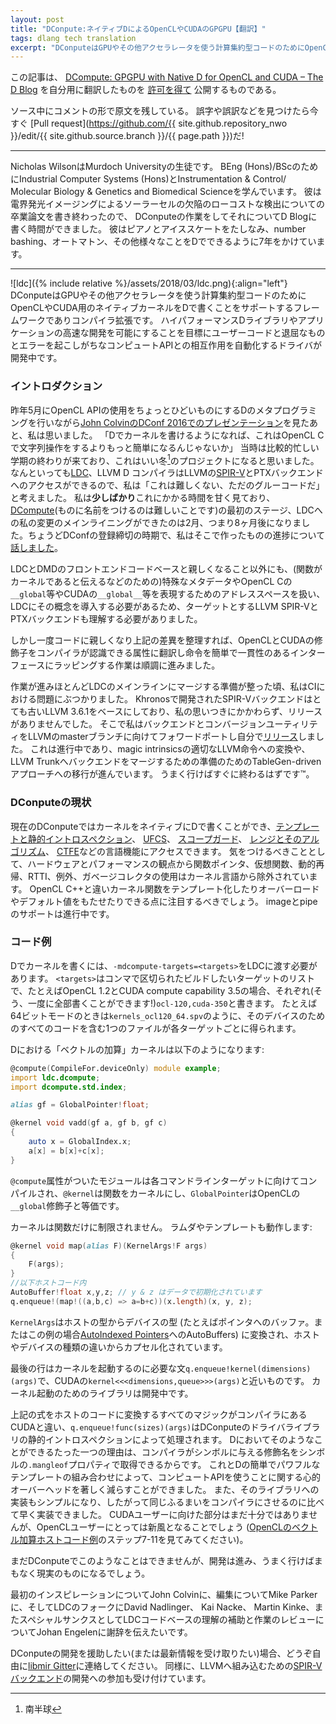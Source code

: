 ```yaml
---
layout: post
title: "DConpute:ネイティブDによるOpenCLやCUDAのGPGPU【翻訳】"
tags: dlang tech translation 
excerpt: "DConputeはGPUやその他アクセラレータを使う計算集約型コードのためにOpenCLやCUDA用のネイティブカーネルをDで書くことをサポートするフレームワークでありコンパイラ拡張です。"
---
```


この記事は、
[DCompute: GPGPU with Native D for OpenCL and CUDA – The D Blog](https://dlang.org/blog/2017/07/17/dcompute-gpgpu-with-native-d-for-opencl-and-cuda/)
を自分用に翻訳したものを
[許可を得て](http://dlang.org/blog/2017/06/16/life-in-the-fast-lane/#comment-1631)
公開するものである。

ソース中にコメントの形で原文を残している。
誤字や誤訳などを見つけたら今すぐ
[Pull request](https://github.com/{{ site.github.repository_nwo }}/edit/{{ site.github.source.branch }}/{{ page.path }})だ!

---

<!-- _Nicholas Wilson is a student at Murdoch University, studying for his BEng (Hons)/BSc in Industrial Computer Systems (Hons) and Instrumentation & Control/ Molecular Biology & Genetics and Biomedical Science. He just finished his thesis on low-cost defect detection of solar cells by electroluminescence imaging, which gives him time to work on DCompute and write about it for the D Blog. He plays the piano, ice skates, and has spent 7 years putting D to use on number bashing, automation, and anything else that he could make a computer do for him._ -->

Nicholas WilsonはMurdoch Universityの生徒です。
BEng (Hons)/BScのためにIndustrial Computer Systems (Hons)とInstrumentation & Control/ Molecular Biology & Genetics and Biomedical Scienceを学んでいます。
彼は電界発光イメージングによるソーラーセルの欠陥のローコストな検出についての卒業論文を書き終わったので、
DConputeの作業をしてそれについてD Blogに書く時間ができました。
彼はピアノとアイススケートをたしなみ、number bashing、オートマトン、その他様々なことをDでできるように7年をかけています。

---

<!-- ![](https://i1.wp.com/dlang.org/blog/wp-content/uploads/2017/07/ldc.png?resize=160%2C160) -->
<!-- DCompute is a framework and compiler extension to support writing native kernels for OpenCL and CUDA in D to utilise GPUs and other accelerators for computationally intensive code. In development are drivers to automate the interactions between user code and the tedious and error prone compute APIs with the goal of enabling the rapid development of high performance D libraries and applications. -->

![ldc]({% include relative %}/assets/2018/03/ldc.png){:align="left"}
DConputeはGPUやその他アクセラレータを使う計算集約型コードのためにOpenCLやCUDA用のネイティブカーネルをDで書くことをサポートするフレームワークでありコンパイラ拡張です。
ハイパフォーマンスDライブラリやアプリケーションの高速な開発を可能にすることを目標にユーザーコードと退屈なものとエラーを起こしがちなコンピュートAPIとの相互作用を自動化するドライバが開発中です。

<!-- ### Introduction -->

### イントロダクション

<!-- After watching [John Colvin’s DConf 2016 presentation](http://dconf.org/2016/talks/colvin.html) in May of last year on using D’s metaprogramming to make the OpenCL API marginally less horrible to use, I thought, “This would be so much easier to do if we were able to write kernels in D, rather than doing string manipulations in OpenCL C”. At the time, I was coming up to the end of a rather busy semester and thought that would make a good winter[\[1\]](#fnote) project. After all, [LDC](https://github.com/ldc-developers/ldc), the LLVM D Compiler, has access to LLVM’s [SPIR-V](https://github.com/thewilsonator/llvm-target-spirv) and PTX backends, and I thought, “It can’t be too hard, its only glue code”. I _slightly_ underestimated the time it would take, finishing the first stage of [DCompute](http://github.com/libmir/dcompute) (because naming things is hard), mainlining the changes I made to LDC at the end of February, eight months later — just in time for the close of submissions to DConf, where I gave a [talk](http://dconf.org/2017/talks/wilson.html) on the progress I had made. -->

昨年5月にOpenCL APIの使用をちょっとひどいものにするDのメタプログラミングを行いながら[John ColvinのDConf 2016でのプレゼンテーション](http://dconf.org/2016/talks/colvin.html)を見たあと、私は思いました。
「Dでカーネルを書けるようになれば、これはOpenCL Cで文字列操作をするよりもっと簡単になるんじゃないか」
当時は比較的忙しい学期の終わりが来ており、これはいい冬[^1]のプロジェクトになると思いました。
なんといっても[LDC](https://github.com/ldc-developers/ldc)、LLVM D コンパイラはLLVMの[SPIR-V](https://github.com/thewilsonator/llvm-target-spirv)とPTXバックエンドへのアクセスができるので、私は「これは難しくない、ただのグルーコードだ」と考えました。
私は**少しばかり**これにかかる時間を甘く見ており、[DCompute](http://github.com/libmir/dcompute)(ものに名前をつけるのは難しいことです)の最初のステージ、LDCへの私の変更のメインライニングができたのは2月、つまり8ヶ月後になりました。ちょうどDConfの登録締切の時期で、私はそこで作ったものの進捗について[話しました](http://dconf.org/2017/talks/wilson.html)。

[^1]: 南半球

<!-- Apart from familiarising myself with the LDC and DMD front-end codebases, I also had to understand the LLVM SPIR-V and PTX backends that I was trying to target, because they require the use of special metadata (for e.g. denoting a function is a kernel) and address spaces, used to represent __g`lobal` & friends in OpenCL C and _`_global__` & friends in CUDA, and introduce these concepts into LDC. -->

LDCとDMDのフロントエンドコードベースと親しくなること以外にも、(関数がカーネルであると伝えるなどのための)特殊なメタデータやOpenCL Cの`__global`等やCUDAの`__global__`等を表現するためのアドレススペースを扱い、LDCにその概念を導入する必要があるため、ターゲットとするLLVM SPIR-VとPTXバックエンドも理解する必要がありました。

<!-- But once I was familiar with the code and had sorted the above discrepancies, it was mostly smooth sailing translating the OpenCL and CUDA modifiers into compiler-recognised attributes and wrapping the intrinsics into an easy to use and consistent interface. -->

しかし一度コードに親しくなり上記の差異を整理すれば、OpenCLとCUDAの修飾子をコンパイラが認識できる属性に翻訳し命令を簡単で一貫性のあるインターフェースにラッピングする作業は順調に進みました。

<!-- When it was all working and almost ready to merge into mainline LDC, I hit a bit of a snag with regards to CI: the SPIR-V backend that was being developed by Khronos was based on the quite old LLVM 3.6.1 and, despite my suggestions, did not have any releases. So I forward ported the backend and the conversion utility to the master branch of LLVM and made a [release](https://github.com/thewilsonator/llvm/releases) myself. Still in progress on this front are converting magic intrinsics to proper LLVM intrinsics and transitioning to a TableGen-driven approach for the backend in preparation for merging the backend into LLVM Trunk. This should hopefully be done soon™. -->

作業が進みほとんどLDCのメインラインにマージする準備が整った頃、私はCIにおける問題にぶつかりました。
Khronosで開発されたSPIR-Vバックエンドはとても古いLLVM 3.6.1をベースにしており、私の思いつきにかかわらず、リリースがありませんでした。
そこで私はバックエンドとコンバージョンユーティリティをLLVMのmasterブランチに向けてフォワードポートし自分で[リリース](https://github.com/thewilsonator/llvm/releases)しました。
これは進行中であり、magic intrinsicsの適切なLLVM命令への変換や、LLVM Trunkへバックエンドをマージするための準備のためのTableGen-drivenアプローチへの移行が進んでいます。
うまく行けばすぐに終わるはずです™。

<!-- ### Current state of DCompute -->

### DConputeの現状

<!-- With the current state of DCompute we are able to write kernels natively in D and have access to most of its language-defining features like [templates & static introspection](https://tour.dlang.org/tour/en/basics/templates), [UFCS](https://tour.dlang.org/tour/en/gems/uniform-function-call-syntax-ufcs), [scope guards](https://tour.dlang.org/tour/en/gems/scope-guards), [ranges & algorithms](https://tour.dlang.org/tour/en/gems/range-algorithms) and [CTFE](https://tour.dlang.org/tour/en/gems/compile-time-function-evaluation-ctfe). Notably missing, for hardware and performance reasons, are those features commonly excluded in kernel languages, like function pointers, virtual functions, dynamic recursion, RTTI, exceptions and the use of the garbage collector. Note that unlike OpenCL C++ we allow kernel functions to be templated and have overloads and default values. Still in development is support for images and pipes. -->

現在のDConputeではカーネルをネイティブにDで書くことができ、[テンプレートと静的イントロスペクション](https://tour.dlang.org/tour/ja/basics/templates)、
[UFCS](https://tour.dlang.org/tour/ja/gems/uniform-function-call-syntax-ufcs)、
[スコープガード](https://tour.dlang.org/tour/ja/gems/scope-guards)、
[レンジとそのアルゴリズム](https://tour.dlang.org/tour/ja/gems/range-algorithms)、
[CTFE](https://tour.dlang.org/tour/ja/gems/compile-time-function-evaluation-ctfe)などの言語機能にアクセスできます。
気をつけるべきこととして、ハードウェアとパフォーマンスの観点から関数ポインタ、仮想関数、動的再帰、RTTI、例外、ガベージコレクタの使用はカーネル言語から除外されています。
OpenCL C++と違いカーネル関数をテンプレート化したりオーバーロードやデフォルト値をもたせたりできる点に注目するべきでしょう。
imageとpipeのサポートは進行中です。

<!-- ### Example code -->

### コード例

<!-- To write kernels in D, we need to pass `-mdcompute-targets=<targets>` to LDC, where `<targets>` is a comma-separated list of the desired targets to build for, e.g. `ocl-120,cuda-350` for OpenCL 1.2 and CUDA compute capability 3.5, respectively (yes, we can do them all at once!). We get one file for each target, e.g. `kernels_ocl120_64.spv`, when built in 64-bit mode, which contains all of the code for that device. -->

Dでカーネルを書くには、`-mdcompute-targets=<targets>`をLDCに渡す必要があります。
`<targets>`はコンマで区切られたビルドしたいターゲットのリストで、たとえばOpenCL 1.2とCUDA compute capability 3.5の場合、それぞれ(そう、一度に全部書くことができます!)`ocl-120,cuda-350`と書きます。
たとえば64ビットモードのときは`kernels_ocl120_64.spv`のように、そのデバイスのためのすべてのコードを含む1つのファイルが各ターゲットごとに得られます。

<!-- The `vector add` kernel in D is: -->

Dにおける「ベクトルの加算」カーネルは以下のようになります:

```d
@compute(CompileFor.deviceOnly) module example;
import ldc.dcompute;
import dcompute.std.index;

alias gf = GlobalPointer!float;

@kernel void vadd(gf a, gf b, gf c) 
{
	auto x = GlobalIndex.x;
	a[x] = b[x]+c[x];
}
```


<!-- Modules marked with the `@compute` attribute are compiled for each of the command line targets, `@kernel` makes a function a kernel, and `GlobalPointer` is the equivalent of the `__global` qualifier in OpenCL. -->

`@compute`属性がついたモジュールは各コマンドラインターゲットに向けてコンパイルされ、`@kernel`は関数をカーネルにし、`GlobalPointer`はOpenCLの`__global`修飾子と等価です。

<!-- Kernels are not restricted to just functions — lambdas & tamplates also work: -->

カーネルは関数だけに制限されません。
ラムダやテンプレートも動作します:

<!-- ```d
@kernel void map(alias F)(KernelArgs!F args)
{
    F(args);
}
//In host code
AutoBuffer!float x,y,z; // y & z initialised with data
q.enqueue!(map!((a,b,c) => a=b+c))(x.length)(x, y, z);
``` -->

```d
@kernel void map(alias F)(KernelArgs!F args)
{
    F(args);
}
//以下ホストコード内
AutoBuffer!float x,y,z; // y & z はデータで初期化されています
q.enqueue!(map!((a,b,c) => a=b+c))(x.length)(x, y, z);
```

<!-- Where `KernelArgs` translates host types to device types (e.g. buffers to pointers or, as in this example, AutoBuffers to [AutoIndexed Pointers](https://github.com/libmir/dcompute/blob/master/source/dcompute/std/index.d#L298)) so that we encapsulate the differences in the host and device types. -->

`KernelArgs`はホストの型からデバイスの型
(たとえばポインタへのバッファ。またはこの例の場合[AutoIndexed Pointers](https://github.com/libmir/dcompute/blob/master/source/dcompute/std/index.d#L298)へのAutoBuffers)
に変換され、ホストやデバイスの種類の違いからカプセル化されています。

<!-- The last line is the expected syntax for launching kernels, `q.enqueue!kernel(dimensions)(args)`, akin to CUDA’s `kernel<<<dimensions,queue>>>(args)`. The libraries for launching kernels are in development. -->

最後の行はカーネルを起動するのに必要な文`q.enqueue!kernel(dimensions)(args)`で、CUDAの`kernel<<<dimensions,queue>>>(args)`と近いものです。
カーネル起動のためのライブラリは開発中です。

<!-- Unlike CUDA, where all the magic for transforming the above expression into code on the host lies in the compiler, `q.enqueue!func(sizes)(args)` will be processed by static introspection of the driver library of DCompute.   -->
<!-- The sole reason we can do this in D is that we are able to query the mangled name the compiler will give to a symbol via the symbol’s `.mangleof` property. This, in combination with D’s easy to use and powerful templates, means we can significantly reduce the mental overhead associated with using the compute APIs. Also, implementing this in the library will be much simpler, and therefore faster to implement, than putting the same behaviour in the compiler. While this may not seem much for CUDA users, this will be a breath of fresh air to OpenCL users (just look at the [OpenCL vector add host code example](http://www.heterogeneouscompute.org/wordpress/wp-content/uploads/2011/06/Chapter2.txt) steps 7-11). -->

上記の式をホストのコードに変換するすべてのマジックがコンパイラにあるCUDAと違い、`q.enqueue!func(sizes)(args)`はDConputeのドライバライブラリの静的イントロスペクションによって処理されます。
Dにおいてそのようなことができるたった一つの理由は、コンパイラがシンボルに与える修飾名をシンボルの`.mangleof`プロパティで取得できるからです。
これとDの簡単でパワフルなテンプレートの組み合わせによって、コンピュートAPIを使うことに関する心的オーバーヘッドを著しく減らすことができました。
また、そのライブラリへの実装もシンプルになり、したがって同じふるまいをコンパイラにさせるのに比べて早く実装できました。
CUDAユーザーに向けた部分はまだ十分ではありませんが、OpenCLユーザーにとっては新風となることでしょう
([OpenCLのベクトル加算ホストコード例](http://www.heterogeneouscompute.org/wordpress/wp-content/uploads/2011/06/Chapter2.txt)のステップ7-11を見てみてください)。

<!-- While you cant do that just yet in DCompute, development should start to progress quickly and hopefully become a reality soon. -->

まだDConputeでこのようなことはできませんが、開発は進み、うまく行けばまもなく現実のものになるでしょう。

<!-- I would like to thank John Colvin for the initial inspiration, Mike Parker for editing, and the LDC folks, David Nadlinger, Kai Nacke, Martin Kinke, with a special thanks to Johan Engelen, for their help with understanding the LDC codebase and reviewing my work. -->

最初のインスピレーションについてJohn Colvinに、編集についてMike Parkerに、そしてLDCのフォークにDavid Nadlinger、 Kai Nacke、 Martin Kinke、またスペシャルサンクスとしてLDCコードベースの理解の補助と作業のレビューについてJohan Engelenに謝辞を伝えたいです。

<!-- If you would like to help develop DCompute (or be kept in the loop), feel free to drop a line at the [libmir Gitter](https://gitter.im/libmir/public). Similarly, any efforts preparing the [SPIR-V](https://github.com/thewilsonator/llvm) [backend](https://github.com/thewilsonator/llvm-target-spirv) for inclusion into LLVM are also greatly appreciated. -->

DConputeの開発を援助したい(または最新情報を受け取りたい)場合、どうぞ自由に[libmir Gitter](https://gitter.im/libmir/public)に連絡してください。
同様に、LLVMへ組み込むための[SPIR-V](https://github.com/thewilsonator/llvm) [バックエンド](https://github.com/thewilsonator/llvm-target-spirv)の開発への参加も受け付けています。